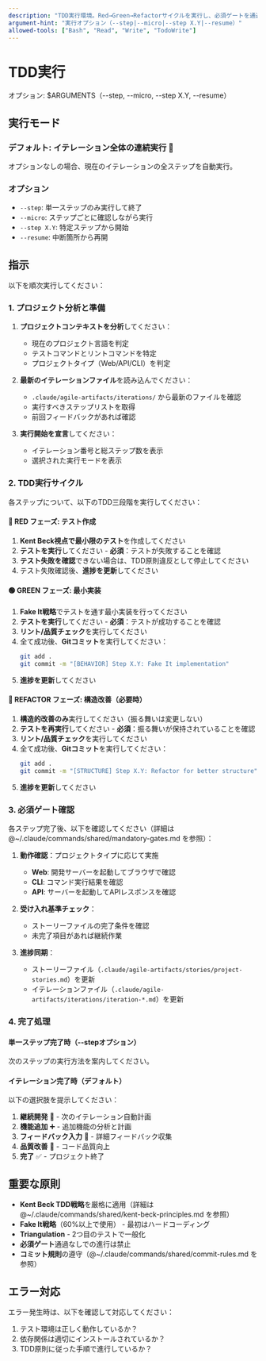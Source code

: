 ```yaml
---
description: "TDD実行環境。Red→Green→Refactorサイクルを実行し、必須ゲートを通過させながら開発を進めます。"
argument-hint: "実行オプション（--step|--micro|--step X.Y|--resume）"
allowed-tools: ["Bash", "Read", "Write", "TodoWrite"]
---
```


# TDD実行

オプション: $ARGUMENTS（--step, --micro, --step X.Y, --resume）

## 実行モード

### デフォルト: イテレーション全体の連続実行 🎯
オプションなしの場合、現在のイテレーションの全ステップを自動実行。

### オプション
- `--step`: 単一ステップのみ実行して終了
- `--micro`: ステップごとに確認しながら実行
- `--step X.Y`: 特定ステップから開始
- `--resume`: 中断箇所から再開

## 指示

以下を順次実行してください：

### 1. プロジェクト分析と準備

1. **プロジェクトコンテキストを分析**してください：
   - 現在のプロジェクト言語を判定
   - テストコマンドとリントコマンドを特定
   - プロジェクトタイプ（Web/API/CLI）を判定

2. **最新のイテレーションファイル**を読み込んでください：
   - `.claude/agile-artifacts/iterations/` から最新のファイルを確認
   - 実行すべきステップリストを取得
   - 前回フィードバックがあれば確認

3. **実行開始を宣言**してください：
   - イテレーション番号と総ステップ数を表示
   - 選択された実行モードを表示

### 2. TDD実行サイクル

各ステップについて、以下のTDD三段階を実行してください：

#### 🔴 RED フェーズ: テスト作成
1. **Kent Beck視点で最小限のテスト**を作成してください
2. **テストを実行**してください - **必須**：テストが失敗することを確認
3. **テスト失敗を確認**できない場合は、TDD原則違反として停止してください
4. テスト失敗確認後、**進捗を更新**してください

#### 🟢 GREEN フェーズ: 最小実装  
1. **Fake It戦略**でテストを通す最小実装を行ってください
2. **テストを実行**してください - **必須**：テストが成功することを確認
3. **リント/品質チェック**を実行してください
4. 全て成功後、**Gitコミット**を実行してください：
   ```bash
   git add .
   git commit -m "[BEHAVIOR] Step X.Y: Fake It implementation"
   ```
5. **進捗を更新**してください

#### 🔵 REFACTOR フェーズ: 構造改善（必要時）
1. **構造的改善のみ**実行してください（振る舞いは変更しない）
2. **テストを再実行**してください - **必須**：振る舞いが保持されていることを確認
3. **リント/品質チェック**を実行してください
4. 全て成功後、**Gitコミット**を実行してください：
   ```bash
   git add .
   git commit -m "[STRUCTURE] Step X.Y: Refactor for better structure"
   ```
5. **進捗を更新**してください

### 3. 必須ゲート確認

各ステップ完了後、以下を確認してください（詳細は @~/.claude/commands/shared/mandatory-gates.md を参照）：

1. **動作確認**：プロジェクトタイプに応じて実施
   - **Web**: 開発サーバーを起動してブラウザで確認
   - **CLI**: コマンド実行結果を確認  
   - **API**: サーバーを起動してAPIレスポンスを確認

2. **受け入れ基準チェック**：
   - ストーリーファイルの完了条件を確認
   - 未完了項目があれば継続作業

3. **進捗同期**：
   - ストーリーファイル（`.claude/agile-artifacts/stories/project-stories.md`）を更新
   - イテレーションファイル（`.claude/agile-artifacts/iterations/iteration-*.md`）を更新

### 4. 完了処理

#### 単一ステップ完了時（--stepオプション）
次のステップの実行方法を案内してください。

#### イテレーション完了時（デフォルト）
以下の選択肢を提示してください：
1. **継続開発** 🚀 - 次のイテレーション自動計画
2. **機能追加** ➕ - 追加機能の分析と計画
3. **フィードバック入力** 💭 - 詳細フィードバック収集
4. **品質改善** 🔧 - コード品質向上
5. **完了** ✅ - プロジェクト終了

## 重要な原則

- **Kent Beck TDD戦略**を厳格に適用（詳細は @~/.claude/commands/shared/kent-beck-principles.md を参照）
- **Fake It戦略**（60%以上で使用） - 最初はハードコーディング
- **Triangulation** - 2つ目のテストで一般化
- **必須ゲート**通過なしでの進行は禁止
- **コミット規則**の遵守（@~/.claude/commands/shared/commit-rules.md を参照）

## エラー対応

エラー発生時は、以下を確認して対応してください：
1. テスト環境は正しく動作しているか？
2. 依存関係は適切にインストールされているか？
3. TDD原則に従った手順で進行しているか？